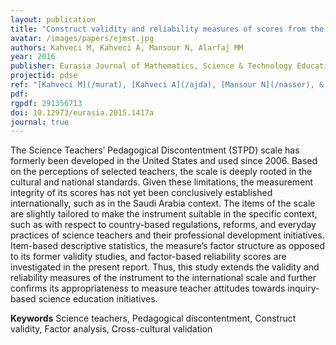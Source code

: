 ```yaml
---
layout: publication
title: "Construct validity and reliability measures of scores from the Science Teachers’ Pedagogical Discontentment (STPD) scale"
avatar: /images/papers/ejmst.jpg
authors: Kahveci M, Kahveci A, Mansour N, Alarfaj MM
year: 2016
publisher: Eurasia Journal of Mathematics, Science & Technology Education
projectid: pdse
ref: "[Kahveci M](/murat), [Kahveci A](/ajda), [Mansour N](/nasser), & [Alarfaj M](/maher). (2016). [Construct validity and reliability measures of scores from the Science Teachers’ Pedagogical Discontentment (STPD) scale](/oyc). _Eurasia Journal of Mathematics, Science & Technology Education, 12_(3), 549-558."
pdf:
rgpdf: 291356713
doi: 10.12973/eurasia.2015.1417a
journal: true
---
```

The Science Teachers’ Pedagogical Discontentment (STPD) scale has formerly been developed in the United States and used since 2006. Based on the perceptions of selected teachers, the scale is deeply rooted in the cultural and national standards. Given these limitations, the measurement integrity of its scores has not yet been conclusively established internationally, such as in the Saudi Arabia context. The items of the scale are slightly tailored to make the instrument suitable in the specific context, such as with respect to country-based regulations, reforms, and everyday practices of science teachers and their professional development initiatives. Item-based descriptive statistics, the measure’s factor structure as opposed to its former validity studies, and factor-based reliability scores are investigated in the present report. Thus, this study extends the validity and reliability measures of the instrument to the international scale and further confirms its appropriateness to measure teacher attitudes towards inquiry- based science education initiatives.

__Keywords__ Science teachers, Pedagogical discontentment, Construct validity, Factor analysis, Cross-cultural validation
